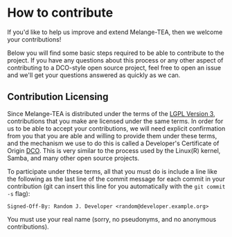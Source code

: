 # How to contribute

If you'd like to help us improve and extend Melange-TEA, then we welcome your contributions!

Below you will find some basic steps required to be able to contribute to the project. If you have any questions about this process or any other aspect of contributing to a DCO-style open source project, feel free to open an issue and we'll get your questions answered as quickly as we can.

## Contribution Licensing

Since Melange-TEA is distributed under the terms of the [LGPL Version 3](LICENSE), contributions that you make are licensed under the same terms. In order for us to be able to accept your contributions, we will need explicit confirmation from you that you are able and willing to provide them under these terms, and the mechanism we use to do this is called a Developer's Certificate of Origin [DCO](DCO.md). This is very similar to the process used by the Linux(R) kernel, Samba, and many other open source projects.

To participate under these terms, all that you must do is include a line like the following as the last line of the commit message for each commit in your contribution (git can insert this line for you automatically with the `git commit -s` flag):

```
Signed-Off-By: Random J. Developer <random@developer.example.org>
```

You must use your real name (sorry, no pseudonyms, and no anonymous contributions).
